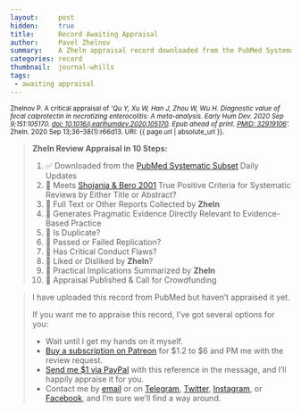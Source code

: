 ```yaml
---
layout:     post
hidden:     true
title:      Record Awaiting Appraisal
author:     Pavel Zhelnov
summary:    A Zheln appraisal record downloaded from the PubMed Systematic Subset daily updates.
categories: record
thumbnail:  journal-whills
tags:
 - awaiting appraisal
---
```


<small>Zhelnov P. A critical appraisal of _‘Qu Y, Xu W, Han J, Zhou W, Wu H. Diagnostic value of fecal calprotectin in necrotizing enterocolitis: A meta-analysis. Early Hum Dev. 2020 Sep 9;151:105170. [doi: 10.1016/j.earlhumdev.2020.105170](https://doi.org/10.1016/j.earlhumdev.2020.105170). Epub ahead of print. [PMID: 32919106](https://pubmed.gov/32919106)’._ Zheln. 2020 Sep 13;36–38(1):r66d13. URI: {{ page.url | absolute_url }}.</small>

> **Zheln Review Appraisal in 10 Steps:**
>
> 1. ✅ Downloaded from the [PubMed Systematic Subset](https://p1m.org/ssb) Daily Updates
> 2. 🔄 Meets [Shojania & Bero 2001](https://www.researchgate.net/publication/11820967_Taking_Advantage_of_the_Explosion_of_Systematic_Reviews_An_Efficient_MEDLINE_Search_Strategy) True Positive Criteria for Systematic Reviews by Either Title or Abstract?
> 3. 🔄 Full Text or Other Reports Collected by **Zheln**
> 4. 🔄 Generates Pragmatic Evidence Directly Relevant to Evidence-Based Practice
> 5. 🔄 Is Duplicate?
> 6. 🔄 Passed or Failed Replication?
> 7. 🔄 Has Critical Conduct Flaws?
> 8. 🔄 Liked or Disliked by **Zheln**?
> 9. 🔄 Practical Implications Summarized by **Zheln**
> 10. 🔄 Appraisal Published & Call for Crowdfunding

> I have uploaded this record from PubMed but haven’t appraised it yet.
>
> If you want me to appraise this record, I’ve got several options for you:
> * Wait until I get my hands on it myself.
> * [Buy a subscription on Patreon](https://patreon.com/zheln) for $1.2 to $6 and PM me with the review request.
> * [Send me $1 via PayPal](https://paypal.me/pjelnov) with this reference in the message, and I’ll happily appraise it for you.
> * Contact me by [email](mailto:pavel@zheln.com) or on [Telegram](https://t.me/drzhelnov), [Twitter](https://twitter.com/drzhelnov), [Instagram](https://instagram.com/igzheln), or [Facebook](https://facebook.com/drzhelnov), and I’m sure we’ll find a way around.
